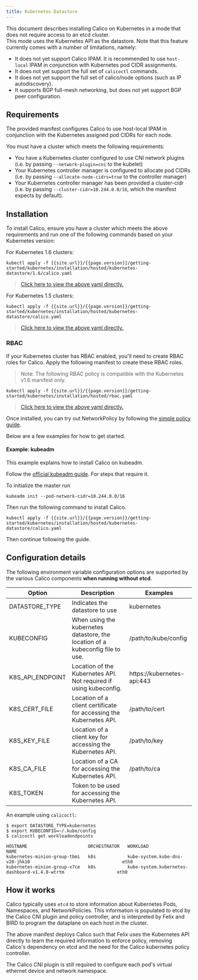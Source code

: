 ```yaml
---
title: Kubernetes Datastore
---
```


This document describes installing Calico on Kubernetes in a mode that does not require access to an etcd cluster.  
This mode uses the Kubernetes API as the datastore.  Note that this feature
currently comes with a number of limitations, namely:

- It does not yet support Calico IPAM.  It is recommended to use `host-local` IPAM in conjunction with Kubernetes pod CIDR assignments.
- It does not yet support the full set of `calicoctl` commands.
- It does not yet support the full set of calico/node options (such as IP autodiscovery).
- It supports BGP full-mesh networking, but does not yet support BGP peer configuration.

## Requirements

The provided manifest configures Calico to use host-local IPAM in conjunction with the Kubernetes assigned
pod CIDRs for each node.

You must have a cluster which meets the following requirements:

- You have a Kubernetes cluster configured to use CNI network plugins (i.e. by passing `--network-plugin=cni` to the kubelet)
- Your Kubernetes controller manager is configured to allocate pod CIDRs (i.e. by passing `--allocate-node-cidrs=true` to the controller manager)
- Your Kubernetes controller manager has been provided a cluster-cidr (i.e. by passing `--cluster-cidr=10.244.0.0/16`, which the manifest expects by default).

## Installation

To install Calico, ensure you have a cluster which meets the above requirements and run one of the following commands based on your Kubernetes version:

For Kubernetes 1.6 clusters:

```
kubectl apply -f {{site.url}}/{{page.version}}/getting-started/kubernetes/installation/hosted/kubernetes-datastore/1.6/calico.yaml
```

>[Click here to view the above yaml directly.](1.6/calico.yaml)

For Kubernetes 1.5 clusters:

```
kubectl apply -f {{site.url}}/{{page.version}}/getting-started/kubernetes/installation/hosted/kubernetes-datastore/calico.yaml
```

>[Click here to view the above yaml directly.](calico.yaml)

### RBAC

If your Kubernetes cluster has RBAC enabled, you'll need to create RBAC roles for Calico.
Apply the following manifest to create these RBAC roles.

>Note: The following RBAC policy is compatible with the Kubernetes v1.6 manifest only.

```
kubectl apply -f {{site.url}}/{{page.version}}/getting-started/kubernetes/installation/hosted/rbac.yaml
```

>[Click here to view the above yaml directly.](../rbac.yaml)

Once installed, you can try out NetworkPolicy by following the [simple policy guide](../../../tutorials/simple-policy).

Below are a few examples for how to get started.

#### Example: kubeadm

This example explains how to install Calico on kubeadm.

Follow the [official kubeadm guide](http://kubernetes.io/docs/getting-started-guides/kubeadm/).  For
steps that require it.

To initialize the master run

```
kubeadm init --pod-network-cidr=10.244.0.0/16
```

Then run the following command to install Calico.

```
kubectl apply -f {{site.url}}/{{page.version}}/getting-started/kubernetes/installation/hosted/kubernetes-datastore/calico.yaml
```

Then continue following the guide.

## Configuration details

The following environment variable configuration options are supported by the various Calico components **when running without etcd**.

| Option                 | Description    | Examples
|------------------------|----------------|----------
| DATASTORE_TYPE         | Indicates the datastore to use | kubernetes
| KUBECONFIG             | When using the kubernetes datastore, the location of a kubeconfig file to use. | /path/to/kube/config
| K8S_API_ENDPOINT       | Location of the Kubernetes API.  Not required if using kubeconfig. | https://kubernetes-api:443
| K8S_CERT_FILE          | Location of a client certificate for accessing the Kubernetes API. | /path/to/cert
| K8S_KEY_FILE           | Location of a client key for accessing the Kubernetes API. | /path/to/key
| K8S_CA_FILE            | Location of a CA for accessing the Kubernetes API. | /path/to/ca
| K8S_TOKEN              | Token to be used for accessing the Kubernetes API. |

An example using `calicoctl`:

```shell
$ export DATASTORE_TYPE=kubernetes
$ export KUBECONFIG=~/.kube/config
$ calicoctl get workloadendpoints

HOSTNAME                       ORCHESTRATOR   WORKLOAD                                                         NAME
kubernetes-minion-group-tbmi   k8s            kube-system.kube-dns-v20-jhk10                                   eth0
kubernetes-minion-group-x7ce   k8s            kube-system.kubernetes-dashboard-v1.4.0-wtrtm                    eth0
```

## How it works

Calico typically uses `etcd` to store information about Kubernetes Pods, Namespaces, and NetworkPolicies.  This information
is populated to etcd by the Calico CNI plugin and policy controller, and is interpreted by Felix and BIRD to program the dataplane on
each host in the cluster.

The above manifest deploys Calico such that Felix uses the Kubernetes API directly to learn the required information to enforce policy,
removing Calico's dependency on etcd and the need for the Calico kubernetes policy controller.

The Calico CNI plugin is still required to configure each pod's virtual ethernet device and network namespace.
